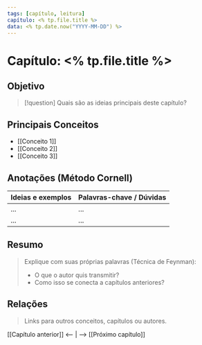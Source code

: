 ```yaml
---
tags: [capítulo, leitura]
capítulo: <% tp.file.title %>
data: <% tp.date.now("YYYY-MM-DD") %>
---
```


# Capítulo: <% tp.file.title %>

## Objetivo

> [!question]
> Quais são as ideias principais deste capítulo?

## Principais Conceitos

- [[Conceito 1]]
- [[Conceito 2]]
- [[Conceito 3]]

## Anotações (Método Cornell)

| Ideias e exemplos | Palavras-chave / Dúvidas |
|:----------------- |:------------------------ |
| ...               | ...                      |
| ...               | ...                      |

## Resumo

> Explique com suas próprias palavras (Técnica de Feynman):
> - O que o autor quis transmitir?
> - Como isso se conecta a capítulos anteriores?

## Relações

> Links para outros conceitos, capítulos ou autores.

[[Capítulo anterior]] <-- | --> [[Próximo capítulo]]
